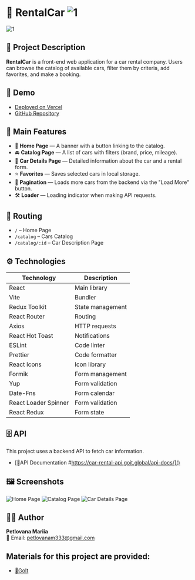 # 🚗 RentalCar ![1](./pablicRentalCar.svg)

![1](./pablicRentalCar.svg)

## 📌 Project Description

**RentalCar** is a front-end web application for a car rental company.
Users can browse the catalog of available cars, filter them by
criteria, add favorites, and make a booking.

## 🔗 Demo

- [Deployed on Vercel](https://rental-car-silk.vercel.app)
- [GitHub Repository](https://github.com/Mariia-Petlovana-91/RentalCar)

## 📜 Main Features

- 📌 **Home Page** — A banner with a button linking to the catalog.
- 🚘 **Catalog Page** — A list of cars with filters (brand, price,
  mileage).
- 📝 **Car Details Page** — Detailed information about the car and a
  rental form.
- ⭐ **Favorites** — Saves selected cars in local storage.
- 🔄 **Pagination** — Loads more cars from the backend via the "Load
  More" button.
- 🛠 **Loader** — Loading indicator when making API requests.

## 📍 Routing

- `/` – Home Page
- `/catalog` – Cars Catalog
- `/catalog/:id` – Car Description Page

## ⚙️ Technologies

| Technology           | Description      |
| -------------------- | ---------------- |
| React                | Main library     |
| Vite                 | Bundler          |
| Redux Toolkit        | State management |
| React Router         | Routing          |
| Axios                | HTTP requests    |
| React Hot Toast      | Notifications    |
| ESLint               | Code linter      |
| Prettier             | Code formatter   |
| React Icons          | Icon library     |
| Formik               | Form management  |
| Yup                  | Form validation  |
| Date-Fns             | Form calendar    |
| React Loader Spinner | Form validation  |
| React Redux          | Form state       |

## 🗄 API

This project uses a backend API to fetch car information.

- [📜API Documentation #https://car-rental-api.goit.global/api-docs/]()

## 🖼 Screenshots

![Home Page](./screenshots/home.png)
![Catalog Page](./screenshots/catalog.png)
![Car Details Page](./screenshots/details.png)

## 👨‍💻 Author

**Petlovana Mariia**  
📧 Email: petlovanam333@gmail.com

## Materials for this project are provided:

- [📜GoIt](https://www.googleadservices.com/pagead/aclk?sa=L&ai=DChcSEwi41Ku7y_GLAxXLR5EFHeuQBCEYABAAGgJscg&co=1&gclid=CjwKCAiA5pq-BhBuEiwAvkzVZeosMp0g2-bgZq1Ch3uh0NGc4OfYDqZrtSunzdDrkFV4zlC5XoE5iBoCRgYQAvD_BwE&ohost=www.google.com&cid=CAESVOD2eYjBowlv0Fzgm-qpiUS14QI2J21-y2o0MZfPmtHAtem227N_X1FC0US-b8V2TjURLS5v9H7miGGXN8JgKthxOW0GbkyOeFy0_M42g10NXQuEXw&sig=AOD64_28sKgTC_NgJp5Vv07ngXx-LQ25PA&q&adurl&ved=2ahUKEwibk6e7y_GLAxVQGxAIHVCaANsQ0Qx6BAgYEAE)
